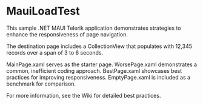 # MauiLoadTest

This sample .NET MAUI Telerik application demonstrates strategies to enhance the responsiveness of page navigation.

The destination page includes a CollectionView that populates with 12,345 records over a span of 3 to 6 seconds.

MainPage.xaml serves as the starter page.
WorsePage.xaml demonstrates a common, inefficient coding approach.
BestPage.xaml showcases best practices for improving responsiveness.
EmptyPage.xaml is included as a benchmark for comparison.

For more information, see the Wiki for detailed best practices.
